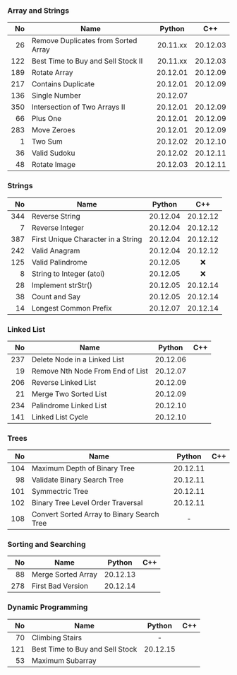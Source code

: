 ### Array and Strings

|  No | Name                                |  Python  |   C++    |
|----:|-------------------------------------|:--------:|:--------:|
|  26 | Remove Duplicates from Sorted Array | 20.11.xx | 20.12.03 |
| 122 | Best Time to Buy and Sell Stock II  | 20.11.xx | 20.12.03 |
| 189 | Rotate Array                        | 20.12.01 | 20.12.09 |
| 217 | Contains Duplicate                  | 20.12.01 | 20.12.09 |
| 136 | Single Number                       | 20.12.07 |          |
| 350 | Intersection of Two Arrays II       | 20.12.01 | 20.12.09 |
|  66 | Plus One                            | 20.12.01 | 20.12.09 |
| 283 | Move Zeroes                         | 20.12.01 | 20.12.09 |
|   1 | Two Sum                             | 20.12.02 | 20.12.10 |
|  36 | Valid Sudoku                        | 20.12.02 | 20.12.11 |
|  48 | Rotate Image                        | 20.12.03 | 20.12.11 |

### Strings

|  No | Name                               |  Python  |   C++    |
|----:|------------------------------------|:--------:|:--------:|
| 344 | Reverse String                     | 20.12.04 | 20.12.12 |
|   7 | Reverse Integer                    | 20.12.04 | 20.12.12 |
| 387 | First Unique Character in a String | 20.12.04 | 20.12.12 |
| 242 | Valid Anagram                      | 20.12.04 | 20.12.12 |
| 125 | Valid Palindrome                   | 20.12.05 |   :x:    |
|   8 | String to Integer (atoi)           | 20.12.05 |   :x:    |
|  28 | Implement strStr()                 | 20.12.05 | 20.12.14 |
|  38 | Count and Say                      | 20.12.05 | 20.12.14 |
|  14 | Longest Common Prefix              | 20.12.07 | 20.12.14 |

### Linked List

|  No | Name                             |  Python  | C++ |
|----:|----------------------------------|:--------:|:---:|
| 237 | Delete Node in a Linked List     | 20.12.06 |     |
|  19 | Remove Nth Node From End of List | 20.12.07 |     |
| 206 | Reverse Linked List              | 20.12.09 |     |
|  21 | Merge Two Sorted List            | 20.12.09 |     |
| 234 | Palindrome Linked List           | 20.12.10 |     |
| 141 | Linked List Cycle                | 20.12.10 |     |

### Trees

|  No | Name                                       |  Python  | C++ |
|----:|--------------------------------------------|:--------:|:---:|
| 104 | Maximum Depth of Binary Tree               | 20.12.11 |     |
|  98 | Validate Binary Search Tree                | 20.12.11 |     |
| 101 | Symmectric Tree                            | 20.12.11 |     |
| 102 | Binary Tree Level Order Traversal          | 20.12.11 |     |
| 108 | Convert Sorted Array to Binary Search Tree |    -     |     |

### Sorting and Searching

|  No | Name               |  Python  | C++ |
|----:|--------------------|:--------:|:---:|
|  88 | Merge Sorted Array | 20.12.13 |     |
| 278 | First Bad Version  | 20.12.14 |     |

### Dynamic Programming

|  No | Name                            |  Python  | C++ |
|----:|---------------------------------|:--------:|:---:|
|  70 | Climbing Stairs                 |    -     |     |
| 121 | Best Time to Buy and Sell Stock | 20.12.15 |     |
|  53 | Maximum Subarray                |          |     |